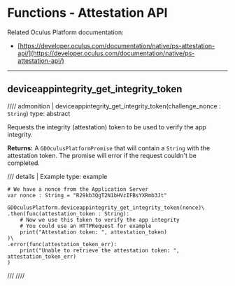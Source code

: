 # Functions - Attestation API
Related Oculus Platform documentation:

- [https://developer.oculus.com/documentation/native/ps-attestation-api/](https://developer.oculus.com/documentation/native/ps-attestation-api/)

------

## deviceappintegrity_get_integrity_token
//// admonition | deviceappintegrity_get_integrity_token(challenge_nonce : `String`)
    type: abstract

Requests the integrity (attestation) token to be used to verify the app integrity.

**Returns:** A `GDOculusPlatformPromise` that will contain a `String` with the attestation token. The promise will error if the request couldn't be completed.

/// details | Example
    type: example
``` gdscript linenums="1"
# We have a nonce from the Application Server
var nonce : String = "R29kb3QgT2N1bHVzIFBsYXRmb3Jt"

GDOculusPlatform.deviceappintegrity_get_integrity_token(nonce)\
.then(func(attestation_token : String):
    # Now we use this token to verify the app integrity
    # You could use an HTTPRequest for example
    print("Attestation token: ", attestation_token)
)\
.error(func(attestation_token_err):
    print("Unable to retrieve the attestation token: ", attestation_token_err)
)
```
///
////
